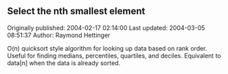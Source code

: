 ## Select the nth smallest element

Originally published: 2004-02-17 02:14:00
Last updated: 2004-03-05 08:51:37
Author: Raymond Hettinger

O(n) quicksort style algorithm for looking up data based on rank order.    Useful for finding medians, percentiles, quartiles, and deciles.  Equivalent to data[n] when the data is already sorted.